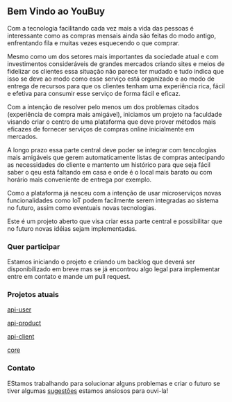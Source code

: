 ## Bem Vindo ao YouBuy

Com a tecnologia facilitando cada vez mais a vida das pessoas é interessante como as compras mensais ainda são feitas do modo antigo, enfrentando fila e muitas vezes esquecendo o que comprar.

Mesmo como um dos setores mais importantes da sociedade atual e com investimentos consideráveis de grandes mercados criando sites e meios de fidelizar os clientes essa situação não parece ter mudado e tudo indica que isso se deve ao modo como esse serviço está organizado e ao modo de entrega de recursos para que os clientes tenham uma experiência rica, fácil e efetiva para consumir esse serviço de forma fácil e eficaz.

Com a intenção de resolver pelo menos um dos problemas citados (experiência de compra mais amigável), iniciamos um projeto na faculdade visando criar o centro de uma plataforma que deve prover métodos mais eficazes de fornecer serviços de compras online inicialmente em mercados.

A longo prazo essa parte central deve poder se integrar com tencologias mais amigáveis que gerem automaticamente listas de compras antecipando as necessidades do cliente e mantento um histórico para que seja fácil saber o qeu está faltando em casa e onde é o local mais barato ou com horário mais conveniente de entrega por exemplo.

Como a plataforma já nesceu com a intenção de usar microserviços novas funcionalidades como IoT podem facilmente serem integradas ao sistema no futuro, assim como eventuais novas tecnologias.

Este é um projeto aberto que visa criar essa parte central e possibilitar que no futuro novas idéias sejam implementadas.

### Quer participar

Estamos iniciando o projeto e criando um backlog que deverá ser disponibilizado em breve mas se já encontrou algo legal para implementar entre em contato e mande um pull request.

### Projetos atuais

[api-user](https://github.com/LeonardoAndriotti/api-user)

[api-product](https://github.com/RenatoSoutoMaior/api-product)

[api-client](https://github.com/LeonardoAndriotti/client)

[core](https://github.com/LeonardoAndriotti/core)



### Contato

EStamos trabalhando para solucionar alguns problemas e criar o futuro se tiver algumas [sugestões](https://github.com/issues?user=youbuyhome) estamos ansiosos para ouvi-la!

